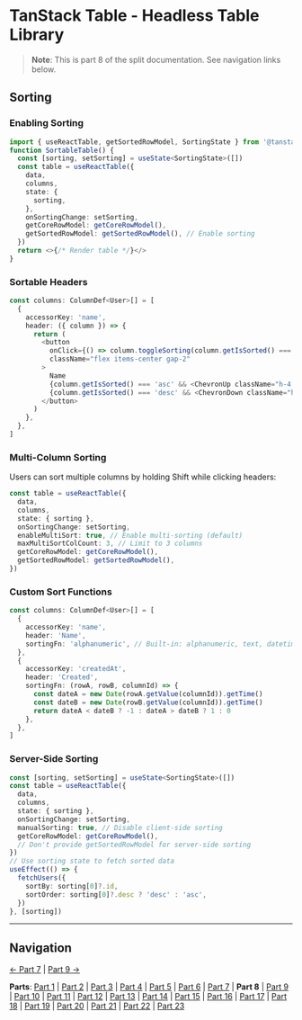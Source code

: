 # TanStack Table - Headless Table Library

> **Note**: This is part 8 of the split documentation. See navigation links below.

## Sorting

### Enabling Sorting

```typescript
import { useReactTable, getSortedRowModel, SortingState } from '@tanstack/react-table'
function SortableTable() {
  const [sorting, setSorting] = useState<SortingState>([])
  const table = useReactTable({
    data,
    columns,
    state: {
      sorting,
    },
    onSortingChange: setSorting,
    getCoreRowModel: getCoreRowModel(),
    getSortedRowModel: getSortedRowModel(), // Enable sorting
  })
  return <>{/* Render table */}</>
}
```

### Sortable Headers

```typescript
const columns: ColumnDef<User>[] = [
  {
    accessorKey: 'name',
    header: ({ column }) => {
      return (
        <button
          onClick={() => column.toggleSorting(column.getIsSorted() === 'asc')}
          className="flex items-center gap-2"
        >
          Name
          {column.getIsSorted() === 'asc' && <ChevronUp className="h-4 w-4" />}
          {column.getIsSorted() === 'desc' && <ChevronDown className="h-4 w-4" />}
        </button>
      )
    },
  },
]
```

### Multi-Column Sorting

Users can sort multiple columns by holding Shift while clicking headers:

```typescript
const table = useReactTable({
  data,
  columns,
  state: { sorting },
  onSortingChange: setSorting,
  enableMultiSort: true, // Enable multi-sorting (default)
  maxMultiSortColCount: 3, // Limit to 3 columns
  getCoreRowModel: getCoreRowModel(),
  getSortedRowModel: getSortedRowModel(),
})
```

### Custom Sort Functions

```typescript
const columns: ColumnDef<User>[] = [
  {
    accessorKey: 'name',
    header: 'Name',
    sortingFn: 'alphanumeric', // Built-in: alphanumeric, text, datetime, basic
  },
  {
    accessorKey: 'createdAt',
    header: 'Created',
    sortingFn: (rowA, rowB, columnId) => {
      const dateA = new Date(rowA.getValue(columnId)).getTime()
      const dateB = new Date(rowB.getValue(columnId)).getTime()
      return dateA < dateB ? -1 : dateA > dateB ? 1 : 0
    },
  },
]
```

### Server-Side Sorting

```typescript
const [sorting, setSorting] = useState<SortingState>([])
const table = useReactTable({
  data,
  columns,
  state: { sorting },
  onSortingChange: setSorting,
  manualSorting: true, // Disable client-side sorting
  getCoreRowModel: getCoreRowModel(),
  // Don't provide getSortedRowModel for server-side sorting
})
// Use sorting state to fetch sorted data
useEffect(() => {
  fetchUsers({
    sortBy: sorting[0]?.id,
    sortOrder: sorting[0]?.desc ? 'desc' : 'asc',
  })
}, [sorting])
```

---

## Navigation

[← Part 7](./07-column-definitions.md) | [Part 9 →](./09-filtering.md)

**Parts**: [Part 1](./01-start.md) | [Part 2](./02-overview.md) | [Part 3](./03-why-tanstack-table-for-omnera.md) | [Part 4](./04-core-concepts.md) | [Part 5](./05-installation.md) | [Part 6](./06-basic-table-setup.md) | [Part 7](./07-column-definitions.md) | **Part 8** | [Part 9](./09-filtering.md) | [Part 10](./10-pagination.md) | [Part 11](./11-row-selection.md) | [Part 12](./12-column-visibility.md) | [Part 13](./13-integration-with-tanstack-query.md) | [Part 14](./14-integration-with-effectts.md) | [Part 15](./15-styling-with-tailwind-css.md) | [Part 16](./16-reusable-data-table-component-shadcnui-pattern.md) | [Part 17](./17-performance-optimization.md) | [Part 18](./18-testing.md) | [Part 19](./19-best-practices.md) | [Part 20](./20-common-pitfalls.md) | [Part 21](./21-when-to-use-tanstack-table.md) | [Part 22](./22-full-stack-integration-with-layered-architecture.md) | [Part 23](./23-references.md)
